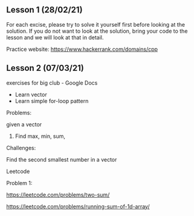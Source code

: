 ## Lesson 1 (28/02/21)
For each excise, please try to solve it yourself first before looking at the solution.
If you do not want to look at the solution, bring your code to the lesson and we will look at that in detail.
 
Practice website: https://www.hackerrank.com/domains/cpp

## Lesson 2 (07/03/21)
 
exercises for big club - Google Docs 
- Learn vector
- Learn simple for-loop pattern

Problems:

given a vector

1. Find max, min, sum,

Challenges: 

Find the second smallest number in a vector

Leetcode

Problem 1: 

https://leetcode.com/problems/two-sum/

https://leetcode.com/problems/running-sum-of-1d-array/
